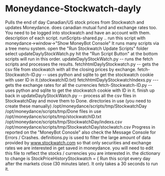 # Moneydance-Stockwatch-dayly
Pulls the end of day Canadian/US stock prices from Stockwatch and updates Moneydance. 
does canadian mutual fund and exchange rates too. 
You need to be logged into stockwatch and have an account with them. 
description of each script.
runScripts-shared.py .. run this script with moneydance->window->"Show MoneyBot Console"
It runs many scripts via a tree menu system.
open the "Run Stockwatch Update Scripts" folder
select updateDaylyStockWatch.py
hit the "Run Script Button" at the bottom
scripts will run in this order.
updateDaylyStockWatch.py -- runs the fetch scripts and processes the results.
fetchhtmlDaylyStockwatch.py -- gets the csv file from stockwatch with all the closing prices by exchange.
fetch-Stockwatch-ID.py  -- uses python and sqlite to get the stockwatch cookie with user ID in it.(stockwatchID.txt)
fetchhtmlDaylyStockwatchIndexs.py  --- gets the exchange rates for all the currencies
fetch-Stockwatch-ID.py -- uses python and sqlite to get the stockwatch cookie with ID in it. 
finish up back in updateDaylyStockWatch.py -- process all the csv files in StockwatchDay and move them to Done.
directories in use (you need to create these manually)
/opt/moneydance/scripts/tmp/StockwatchDay
/opt/moneydance/scripts/tmp/Done
files in use 
/opt/moneydance/scripts/tmp/stockwatchID.txt
/opt/moneydance/scripts/tmp/StockwatchDay/indexs.csv
/opt/moneydance/scripts/tmp/StockwatchDay/stoclwatch.csv
Progress in reported on the "MoneyBot Conosle"
also check the Message Console for Errors / Crashes.
definitions.py is used to filter the large amount of data provided by www.stockwatch.com
so that only securities and exchange rates we are interested in get saved in moneydance.
you will need to edit this file to reflect the stocks / currencies you are interested in.
the dictionary to change is StockPriceHistoryStockwatch = { 
Run this script every day after the markets close (30 minutes later).
It only takes a 30 seconds to run it.

